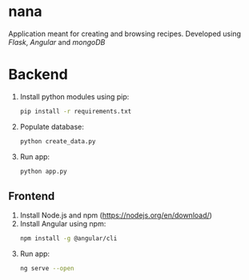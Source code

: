 # nana
Application meant for creating and browsing recipes. Developed using *Flask*, *Angular* and *mongoDB*
# Backend

1. Install python modules using pip:
	```bash
	pip install -r requirements.txt
	```

2. Populate database:
	```bash
	python create_data.py
	```
3. Run app: 
	```bash
	python app.py
	```
  
 ## Frontend
1. Install Node.js and npm (https://nodejs.org/en/download/)
2. Install Angular using npm:
	```bash
	npm install -g @angular/cli
	```
3. Run app:
	```bash
	ng serve --open
	```
